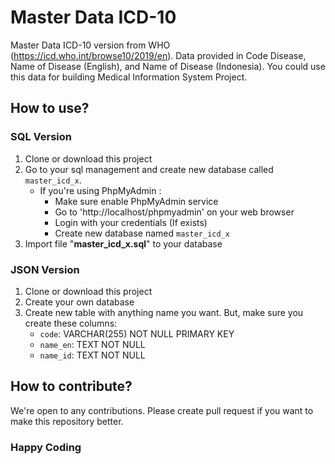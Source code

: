 # Master Data ICD-10

Master Data ICD-10 version from WHO (https://icd.who.int/browse10/2019/en). Data provided in Code Disease, Name of Disease (English), and Name of Disease (Indonesia). You could use this data for building Medical Information System Project.

## How to use?

### SQL Version

1. Clone or download this project
2. Go to your sql management and create new database called `master_icd_x`.
    - If you're using PhpMyAdmin :
      - Make sure enable PhpMyAdmin service
      - Go to 'http://localhost/phpmyadmin' on your web browser
      - Login with your credentials (If exists)
      - Create new database named `master_icd_x`
3. Import file "**master_icd_x.sql**" to your database

### JSON Version

1. Clone or download this project
2. Create your own database
3. Create new table with anything name you want. But, make sure you create these columns:
    - `code`: VARCHAR(255) NOT NULL PRIMARY KEY
    - `name_en`: TEXT NOT NULL
    - `name_id`: TEXT NOT NULL

## How to contribute?

We're open to any contributions. Please create pull request if you want to make this repository better.

### Happy Coding
